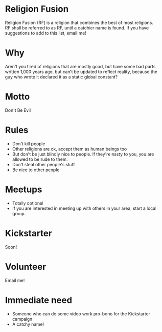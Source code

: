 # Religion Fusion
Religion Fusion (RF) is a religion that combines the best of most religions. RF shall be referred to as RF, until a catchier name is found. If you have suggestions to add to this list, email me!

# Why
Aren't you tired of religions that are mostly good, but have some bad parts written 1,000 years ago, but can't be updated to reflect reality, because the guy who wrote it declared it as a static global constant?

# Motto
Don't Be Evil

# Rules
* Don't kill people
* Other religions are ok, accept them as human beings too
* But don't be just blindly nice to people. If they're nasty to you, you are allowed to be rude to them.
* Don't steal other people's stuff
* Be nice to other people

# Meetups
* Totally optional
* If you are interested in meeting up with others in your area, start a local group.

# Kickstarter
Soon!

# Volunteer
Email me!

# Immediate need
* Someone who can do some video work pro-bono for the Kickstarter campaign
* A catchy name!
